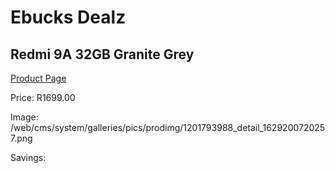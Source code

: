 
# Ebucks Dealz
## Redmi 9A 32GB Granite Grey
[Product Page](https://www.ebucks.com/web/shop/productSelected.do?prodId=1201793988&catId=714947548)

Price: R1699.00

Image: /web/cms/system/galleries/pics/prodimg/1201793988_detail_1629200720257.png

Savings: 


	